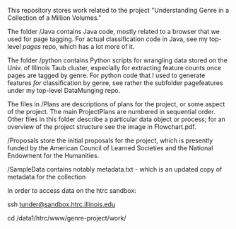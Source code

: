 This repository stores work related to the project "Understanding Genre in a Collection of a Million Volumes."

The folder /Java contains Java code, mostly related to a browser that we used for page tagging. For actual classification code in Java, see my top-level *pages* repo, which has a lot more of it.

The folder /python contains Python scripts for wrangling data stored on the Univ. of Illinois Taub cluster, especially for extracting feature counts once pages are tagged by genre. For python code that I used to generate features *for* classification by genre, see rather the subfolder pagefeatures under my top-level DataMunging repo.

The files in /Plans are descriptions of plans for the project, or some aspect of the project. The main ProjectPlans are numbered in sequential order. Other files in this folder describe a particular data object or process; for an overview of the project structure see the image in Flowchart.pdf.

/Proposals store the initial proposals for the project, which is presently funded by the American Council of Learned Societies and the National Endowment for the Humanities.

/SampleData contains notably
metadata.txt - which is an updated copy of metadata for the collection

In order to access data on the htrc sandbox:

ssh tunder@sandbox.htrc.illinois.edu

cd /data1/htrc/www/genre-project/work/
